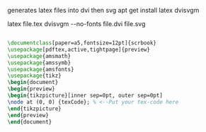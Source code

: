 generates latex files into dvi then svg
apt get install latex dvisvgm

latex file.tex
dvisvgm --no-fonts file.dvi file.svg

```latex

\documentclass[paper=a5,fontsize=12pt]{scrbook}
\usepackage[pdftex,active,tightpage]{preview}
\usepackage{amsmath}
\usepackage{amssymb}
\usepackage{amsfonts}
\usepackage{tikz}
\begin{document}
\begin{preview}
\begin{tikzpicture}[inner sep=0pt, outer sep=0pt]
\node at (0, 0) {texCode}; % <--Put your tex-code here
\end{tikzpicture}
\end{preview}
\end{document}

```